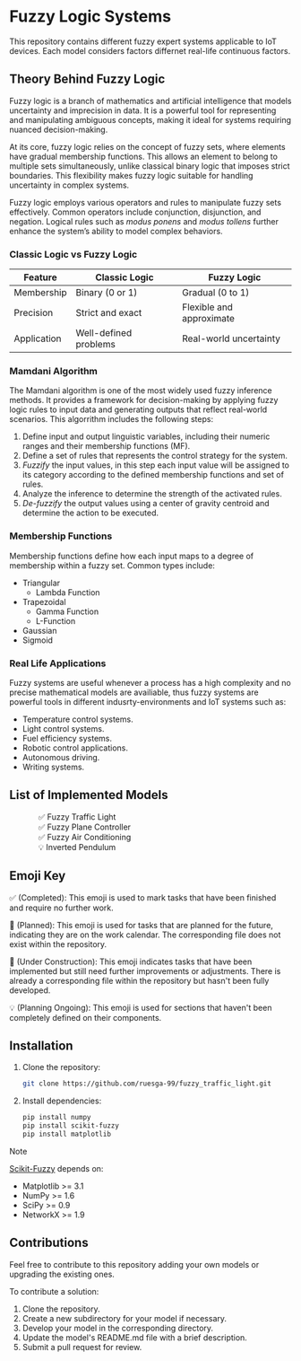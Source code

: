 # Fuzzy Logic Systems
This repository contains different fuzzy expert systems applicable to IoT devices.
Each model considers factors differnet real-life continuous factors.

## Theory Behind Fuzzy Logic

Fuzzy logic is a branch of mathematics and artificial intelligence that models uncertainty and imprecision in data. It is a powerful tool for representing and manipulating ambiguous concepts, making it ideal for systems requiring nuanced decision-making.

At its core, fuzzy logic relies on the concept of fuzzy sets, where elements have gradual membership functions. This allows an element to belong to multiple sets simultaneously, unlike classical binary logic that imposes strict boundaries. This flexibility makes fuzzy logic suitable for handling uncertainty in complex systems.

Fuzzy logic employs various operators and rules to manipulate fuzzy sets effectively. Common operators include conjunction, disjunction, and negation. Logical rules such as *modus ponens* and *modus tollens* further enhance the system’s ability to model complex behaviors.

### Classic Logic vs Fuzzy Logic

| Feature     | Classic Logic         | Fuzzy Logic              |
|-------------|-----------------------|--------------------------|
| Membership  | Binary (0 or 1)       | Gradual (0 to 1)         |
| Precision   | Strict and exact      | Flexible and approximate |
| Application | Well-defined problems | Real-world uncertainty   |   

### Mamdani Algorithm

The Mamdani algorithm is one of the most widely used fuzzy inference methods. It provides a framework for decision-making by applying fuzzy logic rules to input data and generating outputs that reflect real-world scenarios. This algorrithm includes the following steps:
1. Define input and output linguistic variables, including their numeric ranges and their membership functions (MF).
2. Define a set of rules that represents the control strategy for the system.
3. *Fuzzify* the input values, in this step each input value will be assigned to its category according to the defined membership functions and set of rules.
4. Analyze the inference to determine the strength of the activated rules.
5. *De-fuzzify* the output values using a center of gravity centroid and determine the action to be executed.

### Membership Functions

Membership functions define how each input maps to a degree of membership within a fuzzy set. Common types include:
- Triangular
  - Lambda Function
- Trapezoidal
  - Gamma Function
  - L-Function
- Gaussian
- Sigmoid

### Real Life Applications
Fuzzy systems are useful whenever a process has a high complexity and no precise mathematical models are availiable, thus
fuzzy systems are powerful tools in different indusrty-environments and IoT systems such as:
- Temperature control systems.
- Light control systems.
- Fuel efficiency systems.
- Robotic control applications.
- Autonomous driving.
- Writing systems.

## List of Implemented Models

<dl>
  <dd> &nbsp&nbsp ✅ Fuzzy Traffic Light </dd>
  <dd> &nbsp&nbsp ✅ Fuzzy Plane Controller </dd>
  <dd> &nbsp&nbsp ✅ Fuzzy Air Conditioning </dd>
  <dd> &nbsp&nbsp 💡 Inverted Pendulum </dd>
</dl>

## Emoji Key
✅ (Completed): This emoji is used to mark tasks that have been finished and require no further work.

📆 (Planned): This emoji is used for tasks that are planned for the future, indicating they are on the work calendar. The corresponding file does not exist within the repository.

🚧 (Under Construction): This emoji indicates tasks that have been implemented but still need further improvements or adjustments. There is already a corresponding file within the repository but hasn't been fully developed.

💡 (Planning Ongoing): This emoji is used for sections that haven't been completely defined on their components. 

## Installation

1. Clone the repository:
   ```bash
   git clone https://github.com/ruesga-99/fuzzy_traffic_light.git
   ```
   
2. Install dependencies:
   ```bash
   pip install numpy
   pip install scikit-fuzzy
   pip install matplotlib
   ```
> [!NOTE]
> [Scikit-Fuzzy](https://github.com/scikit-fuzzy/scikit-fuzzy) depends on:
>  - Matplotlib >= 3.1
>  - NumPy >= 1.6
>  - SciPy >= 0.9
>  - NetworkX >= 1.9

## Contributions

Feel free to contribute to this repository adding your own models or upgrading the existing ones.

To contribute a solution:

1. Clone the repository.
2. Create a new subdirectory for your model if necessary.
3. Develop your model in the corresponding directory.
4. Update the model's README.md file with a brief description.
5. Submit a pull request for review.
